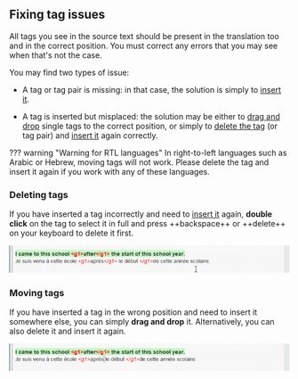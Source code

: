## Fixing tag issues

All tags you see in the source text should be present in the translation too and in the correct position. You must correct any errors that you may see when that's not the case.

You may find two types of issue:

- A tag or tag pair is missing: in that case, the solution is simply to [insert it](#inserting-tags).

- A tag is inserted but misplaced: the solution may be either to [drag and drop](#moving-tags) single tags to the correct position, or simply to [delete the tag](#deleting-tags) (or tag pair) and [insert it](#inserting-tags) again correctly.

??? warning "Warning for RTL languages"
    In right-to-left languages such as Arabic or Hebrew, moving tags will not work. Please delete the tag and insert it again if you work with any of these languages.

### Deleting tags

If you have inserted a tag incorrectly and need to [insert it](#inserting-tags) again, **double click** on the tag to select it in full and press ++backspace++ or ++delete++ on your keyboard to delete it first.

![](../_assets/img/omt-tags-delete.gif)

### Moving tags

If you have inserted a tag in the wrong position and need to insert it somewhere else, you can simply **drag and drop** it. Alternatively, you can also delete it and insert it again.

![](../_assets/img/omt-tags-moving.gif)

<!-- @todo: explain the auto-completer as the main insertion method -->

<!-- @todo: FINISH -->


<!--
In the screenshot below, in the source segment the **paired tags** **&lt;i&gt;**{ .omttag } and **&lt;/i&gt;**{ .omttag } are around the letter `n` while in the target they are around the word `which`.


![](../_assets/img/09b_tags_issue_ada.jpg)

To correct this issue, you would have to perform the following steps:

  1. Double click on the each incorrectly inserted tag in the translation to select it and press ++backspace++ or ++del++ on your keyboard to delete it
  2. Select the text that must encompassed by the paired tags.
  3. Press ++ctrl+space++ to launch the auto-completer. You might need to press ++ctrl+space++ several times to cycle through the different options until you see the list of tags.
  4. Select the paired tags that you want to insert and press ++enter++.
  <!-- ![](../_assets/img/11a_tag_order_ada.jpg)

The tags are inserted around the text you have selected.
-->



